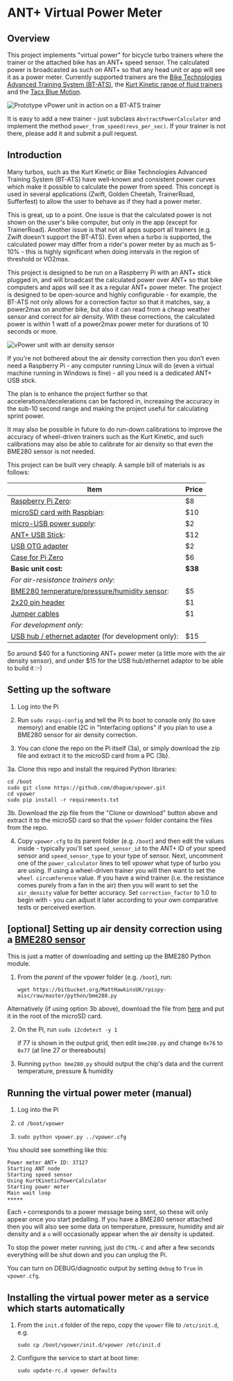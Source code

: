 # ANT+ Virtual Power Meter

## Overview

This project implements "virtual power" for bicycle turbo trainers where the trainer or the attached bike has an ANT+ 
speed sensor. The calculated power is broadcasted as such on ANT+ so that any head unit or app will see it as a power
meter. Currently supported trainers are the 
[Bike Technologies Advanced Training System (BT-ATS)](http://www.biketechnologies.com/bt-advanced-training-system/),
the [Kurt Kinetic range of fluid trainers](https://kurtkinetic.com/products/trainers/) and the
[Tacx Blue Motion](https://tacx.com/product/blue-motion/).

![Prototype vPower unit in action on a BT-ATS trainer](https://github.com/dhague/vpower/raw/master/images/vPower%20BT-ATS-small.JPG)

It is easy to add a new trainer - just subclass `AbstractPowerCalculator` and implement the method `power_from_speed(revs_per_sec)`.
If your trainer is not there, please add it and submit a pull request.

## Introduction
Many turbos, such as the Kurt Kinetic or Bike Technologies Advanced Training System (BT-ATS) have well-known and 
consistent power curves which make it possible to calculate the power from speed.
This concept is used in several applications (Zwift, Golden Cheetah, TrainerRoad, Sufferfest) to allow the user to 
behave as if they had a power meter. 

This is great, up to a point. One issue is that the calculated power is not shown on the user's bike computer, but only 
in the app (except for TrainerRoad). Another issue is that not all apps support all trainers (e.g. Zwift doesn't support
the BT-ATS). Even when a turbo is supported, the calculated power may differ from a rider's power meter by as much as 
5-10% - this is highly significant when doing intervals in the region of threshold or VO2max.

This project is designed to be run on a Raspberry Pi with an ANT+ stick plugged in, and will broadcast the calculated 
power over ANT+ so that bike computers and apps will see it as a regular ANT+ power meter. The project is designed to be
open-source and highly configurable - for example, the BT-ATS not only allows for a correction factor so that it 
matches, say, a power2max on another bike, but also it can read from a cheap weather sensor and correct for air density.
With these corrections, the calculated power is within 1 watt of a power2max power meter for durations of 10 seconds 
or more.

![vPower unit with air density sensor](https://github.com/dhague/vpower/raw/master/images/vPowerPiZeroCase.JPG)

If you're not bothered about the air density correction then you don't even need a Raspberry Pi - any computer running
Linux will do (even a virtual machine running in Windows is fine) - all you need is a dedicated ANT+ USB stick.

The plan is to enhance the project further so that accelerations/decelerations can be factored in, increasing the 
accuracy in the sub-10 second range and making the project useful for calculating sprint power.

It may also be possible in future to do run-down calibrations to improve the accuracy of wheel-driven trainers such as 
the Kurt Kinetic, and such calibrations may also be able to calibrate for air density so that even the BME280 sensor is 
not needed.

This project can be built very cheaply. A sample bill of materials is as follows:

| Item | Price |
|------|-------|
| [Raspberry Pi Zero](http://www.ebay.com/itm/Raspberry-Pi-Zero-Camera-Version-/282327834340): | $8 |
| [microSD card with Raspbian](https://www.adafruit.com/products/2767): | $10 |
| [micro-USB power supply](http://www.ebay.com/itm/5V-2A-Micro-USB-Charger-Adapter-Cable-Power-Supply-for-Raspberry-Pi-B-B-KG-/172381007502): | $2 |
| [ANT+ USB Stick](http://www.ebay.com/itm/Mini-Dongle-USB-Stick-Adapter-For-ANT-Portable-Carry-For-Garmin-310XT-405-JL-/112226382423): | $12 |
| [USB OTG adapter](http://www.ebay.com/itm/3PCs-Mini-USB-2-0-Micro-USB-OTG-Converter-Adapter-For-Samsung-Android-Cellphone-/351814299375) | $2 |
| [Case for Pi Zero](https://www.adafruit.com/product/3005) | $6 |
| **Basic unit cost:** | **$38** |
| *For air-resistance trainers only:* |
| [BME280 temperature/pressure/humidity sensor](http://www.ebay.com/itm/1PCS-Breakout-Temperature-Humidity-Barometric-Pressure-BME280-Digital-Sensor-/182330722814): | $5 |
| [2x20 pin header](https://www.adafruit.com/products/2822) | $1 |
| [Jumper cables](http://www.ebay.com/itm/40pcs-10cm-1P-Female-jumper-wire-Dupont-cable-F-Arduino-UNO-R3-Raspberry-Pi-/281588416878) | $1 |
| *For development only:* |
| [USB hub / ethernet adapter](https://www.adafruit.com/products/2992) (for development only): | $15 |

So around $40 for a functioning ANT+ power meter (a little more with the air density sensor),
and under $15 for the USB hub/ethernet adaptor to be able to build it :-)

## Setting up the software

1. Log into the Pi

2. Run `sudo raspi-config` and tell the Pi to boot to console only (to save memory)
 and enable I2C in "Interfacing options" if you plan to use a BME280 sensor for air density correction.

3. You can clone the repo on the Pi itself (3a), or simply download the zip file and extract it to the microSD
 card from a PC (3b).  
 
3a. Clone this repo and install the required Python libraries:

    cd /boot
    sudo git clone https://github.com/dhague/vpower.git
    cd vpower
    sudo pip install -r requirements.txt

3b. Download the zip file from the "Clone or download" button above and extract it to the microSD card so that the `vpower` folder
    contains the files from the repo.

4. Copy `vpower.cfg` to its parent folder (e.g. `/boot`) and then edit the values inside - typically you'll set
`speed_sensor_id` to the ANT+ ID of your speed sensor and `speed_sensor_type` to your type of sensor. 
Next, uncomment one of the `power_calculator` lines to tell *vpower* what type of turbo you are using.
If using a wheel-driven trainer you will then want to set the `wheel circumference` value.
If you have a wind trainer (i.e. the resistance comes purely from a fan in the air) then you will want to set the
`air_density` value for better accuracy.
Set `correction_factor` to 1.0 to begin with - you can adjust it later according to your own comparative tests or perceived 
exertion.

## [optional] Setting up air density correction using a [BME280 sensor](https://www.google.co.uk/search?q=bme280+sensor)

This is just a matter of downloading and setting up the BME280 Python module.

1. From the *parent* of the vpower folder (e.g. `/boot`), run:

    `wget https://bitbucket.org/MattHawkinsUK/rpispy-misc/raw/master/python/bme280.py`

Alternatively (if using option 3b above), download the file from 
[here](https://bitbucket.org/MattHawkinsUK/rpispy-misc/raw/master/python/bme280.py) 
and put it in the root of the microSD card.

2. On the Pi, run `sudo i2cdetect -y 1`

    if 77 is shown in the output grid, then edit `bme280.py` and change `0x76` to `0x77`
    (at line 27 or thereabouts)

3. Running `python bme280.py` should output the chip's data and the current temperature, pressure & humidity

## Running the virtual power meter (manual)

1. Log into the Pi

2. `cd /boot/vpower`

3. `sudo python vpower.py ../vpower.cfg`

You should see something like this:

    Power meter ANT+ ID: 37127
    Starting ANT node
    Starting speed sensor
    Using KurtKineticPowerCalculator
    Starting power meter
    Main wait loop
    +++++

Each `+` corresponds to a power message being sent, so these will only appear once you start pedalling.
If you have a BME280 sensor attached then you will also see some data on temperature, pressure, humidity and air density
and a `o` will occasionally appear when the air density is updated.

To stop the power meter running, just do `CTRL-C` and after a few seconds everything will be shut down and you can 
unplug the Pi.

You can turn on DEBUG/diagnostic output by setting `debug` to `True` in `vpower.cfg`.

## Installing the virtual power meter as a service which starts automatically

1. From the `init.d` folder of the repo, copy the `vpower` file to `/etc/init.d`, e.g.

    `sudo cp /boot/vpower/init.d/vpower /etc/init.d`

2. Configure the service to start at boot time:

    `sudo update-rc.d vpower defaults`